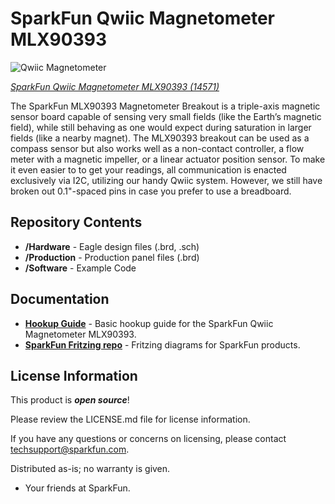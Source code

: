 SparkFun Qwiic Magnetometer MLX90393
========================================

![Qwiic Magnetometer](https://cdn.sparkfun.com/assets/parts/1/2/7/0/7/14571-SparkFun_Triple_Axis_Magnetometer_Breakout_-_MLX90393__Qwiic_-01.jpg)

[*SparkFun Qwiic Magnetometer MLX90393 (14571)*](https://www.sparkfun.com/products/14571)

The SparkFun MLX90393 Magnetometer Breakout is a triple-axis magnetic sensor board capable of sensing very small fields (like the Earth’s magnetic field), while still behaving as one would expect during saturation in larger fields (like a nearby magnet). The MLX90393 breakout can be used as a compass sensor but also works well as a non-contact controller, a flow meter with a magnetic impeller, or a linear actuator position sensor. To make it even easier to to get your readings, all communication is enacted exclusively via I2C, utilizing our handy Qwiic system. However, we still have broken out 0.1"-spaced pins in case you prefer to use a breadboard.

Repository Contents
-------------------

* **/Hardware** - Eagle design files (.brd, .sch)
* **/Production** - Production panel files (.brd)
* **/Software** - Example Code

Documentation
--------------
* **[Hookup Guide](https://learn.sparkfun.com/tutorials/qwiic-magnetometer-hookup-guide)** - Basic hookup guide for the SparkFun Qwiic Magnetometer MLX90393.
* **[SparkFun Fritzing repo](https://github.com/sparkfun/Fritzing_Parts)** - Fritzing diagrams for SparkFun products. 

License Information
-------------------

This product is _**open source**_! 

Please review the LICENSE.md file for license information. 

If you have any questions or concerns on licensing, please contact techsupport@sparkfun.com.

Distributed as-is; no warranty is given.

- Your friends at SparkFun.

